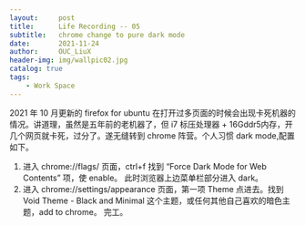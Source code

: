 ```yaml
---
layout:     post
title:      Life Recording -- 05 
subtitle:   chrome change to pure dark mode     
date:       2021-11-24
author:     OUC_LiuX
header-img: img/wallpic02.jpg
catalog: true
tags:
    - Work Space
---
```

2021 年 10 月更新的 firefox for ubuntu 在打开过多页面的时候会出现卡死机器的情况。讲道理，虽然是五年前的老机器了，但 i7 标压处理器 + 16Gddr5内存，开几个网页就卡死，过分了。遂无缝转到 chrome 阵营。个人习惯 dark mode,配置如下。               

1. 进入 chrome://flags/ 页面，ctrl+f 找到 “Force Dark Mode for Web Contents” 项，使 enable。 此时浏览器上边菜单栏部分进入 dark。           
2. 进入 chrome://settings/appearance 页面，第一项 Theme 点进去。找到 Void Theme - Black and Minimal 这个主题，或任何其他自己喜欢的暗色主题，add to chrome。 完工。                

